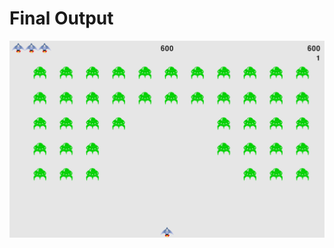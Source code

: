 
Final Output
========================================================

![Final Output](https://github.com/nihathalici/Python-Crash-Course-The-Book/blob/main/Projects/Alien-Invasion-The-Game/4th-loop/screenshots/final_output.PNG)
